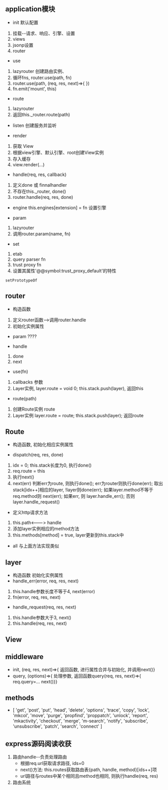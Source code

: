 ## application模块

+ init 默认配置
1. 挂载--请求、响应、引擎、设置
2. views
3. jsonp设置
4. router

+ use
1. lazyrouter 创建路由实例、
2. 循环fns, router.use(path, fn)
3. router.use(path, (req, res, next)=>{  })
4. fn.emit('mount', this)

+ route
1. lazyrouter
2. 返回this.\_router.route(path)

+ listen 创建服务并监听

+ render
1. 获取 View
2. 根据view引擎、默认引擎、root创建View实例
3. 存入缓存
4. view.render(...)

+ handle(req, res, callback)
1. 定义done 或 finnalhandler
2. 不存在this.\_router, done()
3. router.handle(req, res, done)

+ engine this.engines[extension] = fn 设置引擎

+ param
1. lazyrouter
2. 调用router.param(name, fn)

+ set
1. etab
2. query parser fn
3. trust proxy fn
4. 设置其属性'@@symbol:trust_proxy_default'的特性

`setPrototypeOf`

## router

+ 构造函数
1. 定义router函数-->调用router.handle
2. 初始化实例属性

+ param ????

+ handle
1. done
2. next

+ use(fn)
1. callbacks 参数
2. Layer实例, layer.route = void 0; this.stack.push(layer), 返回this

+ route(path)
1. 创建Route实例 route
2. Layer实例 layer.route = route; this.stack.push(layer); 返回route

## Route

+ 构造函数, 初始化相应实例属性

+ dispatch(req, res, done)
1. idx = 0; this.stack长度为0, 执行done()
2. req.route = this
3. 执行next()
4. next(err) 判断err为route, 则执行done(); err为router则执行done(err); 取出stack[idx++]相应的layer, !layer则done(err); 如果layer.method不等于 req.method则 next(err); 如果err, 则 layer.handle_err(); 否则 layer.handle_request()

+ 定义http请求方法
1. this.path<---> handle
2. 添加layer实例相应的method方法
3. this.methods[method] = true, layer更新到this.stack中

+ all 与上面方法实现类似

## layer

+ 构造函数  初始化实例属性
+ handle_err(error, req, res, next)
1. this.handle参数长度不等于4, next(error)
2. fn(error, req, res, next)

+ handle_request(req, res, next)
1. this.handle参数大于3, next()
2. this.handle(req, res, next)

## View

## middleware

+ init, (req, res, next)=>{ 返回函数, 进行属性合并与初始化, 并调用next()}
+ query, (options)=>{ 处理参数, 返回函数query(req, res, next)=>{ req.query=... next()}}


## methods

+ [ 'get', 'post', 'put', 'head', 'delete', 'options', 'trace', 'copy', 'lock', 'mkcol', 'move', 'purge', 'propfind', 'proppatch', 'unlock', 'report', 'mkactivity', 'checkout', 'merge', 'm-search', 'notify', 'subscribe', 'unsubscribe', 'patch', 'search', 'connect' ]


## express源码阅读收获

1. 路由handle--负责处理路由
    + 根据req.url获取请求路径, ids=0
    + next()方法: this.routes获取路由表{path, handle, method}[ids++]项
    + url路径与routes中某个相同且method也相同, 则执行handle(req, res)
2. 路由系统
